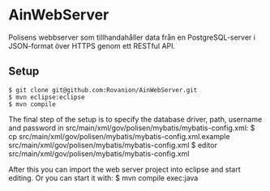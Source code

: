 AinWebServer
============

Polisens webbserver som tillhandahåller data från en PostgreSQL-server i JSON-format över HTTPS genom ett RESTful API.

Setup
------------------------------
    $ git clone git@github.com:Rovanion/AinWebServer.git
    $ mvn eclipse:eclipse
    $ mvn compile

The final step of the setup is to specify the database driver, path,  username and password in src/main/xml/gov/polisen/mybatis/mybatis-config.xml:
    $ cp src/main/xml/gov/polisen/mybatis/mybatis-config.xml.example src/main/xml/gov/polisen/mybatis/mybatis-config.xml
	$ editor src/main/xml/gov/polisen/mybatis/mybatis-config.xml


After this you can import the web server project into eclipse and start editing. Or you can start it with:
   $ mvn compile exec:java
